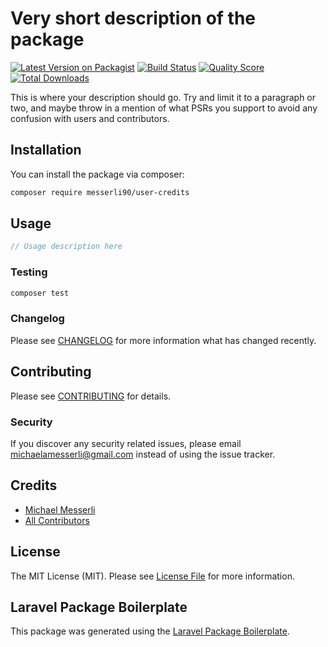 # Very short description of the package

[![Latest Version on Packagist](https://img.shields.io/packagist/v/messerli90/user-credits.svg?style=flat-square)](https://packagist.org/packages/messerli90/user-credits)
[![Build Status](https://img.shields.io/travis/messerli90/user-credits/master.svg?style=flat-square)](https://travis-ci.org/messerli90/user-credits)
[![Quality Score](https://img.shields.io/scrutinizer/g/messerli90/user-credits.svg?style=flat-square)](https://scrutinizer-ci.com/g/messerli90/user-credits)
[![Total Downloads](https://img.shields.io/packagist/dt/messerli90/user-credits.svg?style=flat-square)](https://packagist.org/packages/messerli90/user-credits)

This is where your description should go. Try and limit it to a paragraph or two, and maybe throw in a mention of what PSRs you support to avoid any confusion with users and contributors.

## Installation

You can install the package via composer:

```bash
composer require messerli90/user-credits
```

## Usage

``` php
// Usage description here
```

### Testing

``` bash
composer test
```

### Changelog

Please see [CHANGELOG](CHANGELOG.md) for more information what has changed recently.

## Contributing

Please see [CONTRIBUTING](CONTRIBUTING.md) for details.

### Security

If you discover any security related issues, please email michaelamesserli@gmail.com instead of using the issue tracker.

## Credits

- [Michael Messerli](https://github.com/messerli90)
- [All Contributors](../../contributors)

## License

The MIT License (MIT). Please see [License File](LICENSE.md) for more information.

## Laravel Package Boilerplate

This package was generated using the [Laravel Package Boilerplate](https://laravelpackageboilerplate.com).